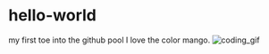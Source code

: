 # hello-world
my first toe into the github pool
I love the color mango. 
![coding_gif](/media/programming-happy-fast-gif.gif)
